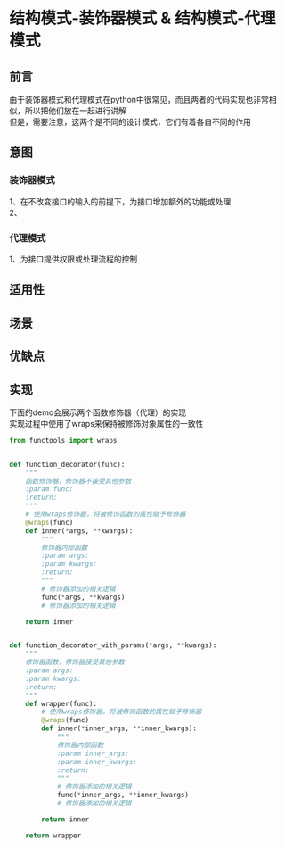 # 结构模式-装饰器模式  & 结构模式-代理模式
## 前言
由于装饰器模式和代理模式在python中很常见，而且两者的代码实现也非常相似，所以把他们放在一起进行讲解<br/>
但是，需要注意，这两个是不同的设计模式，它们有着各自不同的作用<br/>
## 意图
### 装饰器模式
1、在不改变接口的输入的前提下，为接口增加额外的功能或处理<br/>
2、
### 代理模式
1、为接口提供权限或处理流程的控制<br/>
## 适用性
## 场景
## 优缺点
## 实现
下面的demo会展示两个函数修饰器（代理）的实现<br/>
实现过程中使用了wraps来保持被修饰对象属性的一致性<br/>
```python
from functools import wraps


def function_decorator(func):
    """
    函数修饰器，修饰器不接受其他参数
    :param func:
    :return:
    """
    # 使用wraps修饰器，将被修饰函数的属性赋予修饰器
    @wraps(func)
    def inner(*args, **kwargs):
        """
        修饰器内部函数
        :param args:
        :param kwargs:
        :return:
        """
        # 修饰器添加的相关逻辑
        func(*args, **kwargs)
        # 修饰器添加的相关逻辑

    return inner


def function_decorator_with_params(*args, **kwargs):
    """
    修饰器函数，修饰器接受其他参数
    :param args:
    :param kwargs:
    :return:
    """
    def wrapper(func):
        # 使用wraps修饰器，将被修饰函数的属性赋予修饰器
        @wraps(func)
        def inner(*inner_args, **inner_kwargs):
            """
            修饰器内部函数
            :param inner_args:
            :param inner_kwargs:
            :return:
            """
            # 修饰器添加的相关逻辑
            func(*inner_args, **inner_kwargs)
            # 修饰器添加的相关逻辑

        return inner

    return wrapper
```
